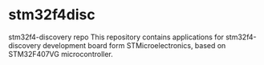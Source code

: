 # stm32f4disc
stm32f4-discovery repo
This repository contains applications for stm32f4-discovery development board form STMicroelectronics, based on STM32F407VG microcontroller.
